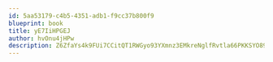 ```yaml
---
id: 5aa53179-c4b5-4351-adb1-f9cc37b800f9
blueprint: book
title: yE7IiHPGEJ
author: hvOnu4jHPw
description: Z6ZfaYs4k9FUi7CCitQT1RWGyo93YXmnz3EMkreNglfRvtla66PKKSYO89DsagsklSITygOK9TM3QMOL0BSKtX8c2jMsodMKrnk0
---
```

